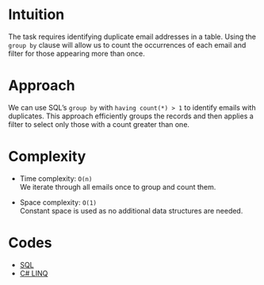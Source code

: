 # Intuition

The task requires identifying duplicate email addresses in a table. Using the `group by` clause will allow us to count the occurrences of each email and filter for those appearing more than once.

# Approach

We can use SQL’s `group by` with `having count(*) > 1` to identify emails with duplicates. This approach efficiently groups the records and then applies a filter to select only those with a count greater than one.

# Complexity

- Time complexity: `O(n)`  
  We iterate through all emails once to group and count them.

- Space complexity: `O(1)`  
  Constant space is used as no additional data structures are needed.

# Codes

- [SQL](solution.sql)
- [C# LINQ](CsharpSql/Program.cs)
